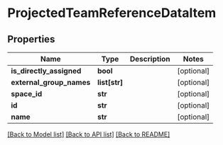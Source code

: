 # ProjectedTeamReferenceDataItem

## Properties
Name | Type | Description | Notes
------------ | ------------- | ------------- | -------------
**is_directly_assigned** | **bool** |  | [optional] 
**external_group_names** | **list[str]** |  | [optional] 
**space_id** | **str** |  | [optional] 
**id** | **str** |  | [optional] 
**name** | **str** |  | [optional] 

[[Back to Model list]](../README.md#documentation-for-models) [[Back to API list]](../README.md#documentation-for-api-endpoints) [[Back to README]](../README.md)


